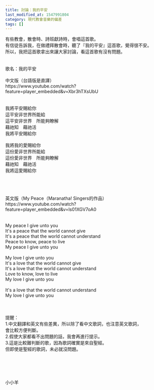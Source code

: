```yaml
---
title: 討論：我的平安
last_modified_at: 1547991804
category: 現代教會音樂的偏差
tags: []
---
```


<p>有些教會，散會時、詩班獻詩時，會唱這首歌。<br/>有信徒告訴我，在做禮拜散會時，聽了『我的平安』這首歌，覺得很不安。<br/>所以，我把這首歌拿出來讓大家討論，看這首歌有沒有問題。<br/><br/><!--more--><br/>歌名：我的平安<br/><br/>中文版（台語版是直譯）<br/>https://www.youtube.com/watch?feature=player_embedded&amp;v=Xbr3hTXsUbU<br/><br/><br/>我將平安賜給你<br/>這平安非世界所能給<br/>這平安非世界　所能夠瞭解<br/>藉祂知　藉祂活<br/>我將平安賜給你<br/><br/>我將我的愛賜給你<br/>這份愛非世界所能給<br/>這份愛非世界　所能夠瞭解<br/>藉祂知　藉祂活<br/>我將這愛賜給你<br/><br/><br/><br/><br/>英文版（My Peace（Maranatha! Singers的作品）<br/>https://www.youtube.com/watch?feature=player_embedded&amp;v=ls01XGV7oA0<br/><br/><br/>My peace I give unto you<br/>It's a peace that the world cannot give<br/>It's a peace that the world cannot understand<br/>Peace to know, peace to live<br/>My peace I give unto you<br/><br/>My love I give unto you<br/>It's a love that the world cannot give<br/>It's a love that the world cannot understand<br/>Love to know, love to live<br/>My love I give unto you<br/><br/>It's a love that the world cannot understand<br/>My love I give unto you <br/><br/><br/><br/>提醒：<br/>1.中文翻譯和英文有些差異，所以除了看中文歌詞，也注意英文歌詞，<br/>會比較方便判斷。<br/>2.假使大家都看不出問題的話，我會再進行提示。<br/>3.這是比較難判斷的歌，因為歌詞確實是來自聖經。<br/>但即使是聖經的歌詞，未必就沒問題。<br/><br/><br/><br/><br/><br/>小小羊<br/><br/><br/><br/></p>
